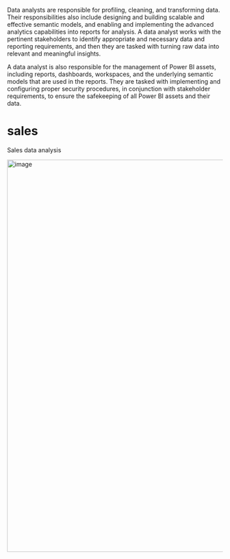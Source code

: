 Data analysts are responsible for profiling, cleaning, and transforming data. Their responsibilities also include designing and building scalable and effective semantic models, and enabling and implementing the advanced analytics capabilities into reports for analysis. A data analyst works with the pertinent stakeholders to identify appropriate and necessary data and reporting requirements, and then they are tasked with turning raw data into relevant and meaningful insights.

A data analyst is also responsible for the management of Power BI assets, including reports, dashboards, workspaces, and the underlying semantic models that are used in the reports. They are tasked with implementing and configuring proper security procedures, in conjunction with stakeholder requirements, to ensure the safekeeping of all Power BI assets and their data.


# sales
Sales data analysis

<img width="1559" height="915" alt="image" src="https://github.com/user-attachments/assets/e8291b56-b3b7-4761-a7f2-a80c34e0cc0b" />

 






